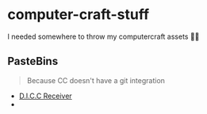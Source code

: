 # computer-craft-stuff
I needed somewhere to throw my computercraft assets 🤷‍♂️

## PasteBins
> Because CC doesn't have a git integration

- [D.I.C.C Receiver](https://pastebin.com/CLARHGgV)
- []()
